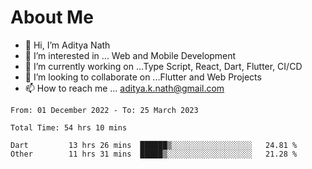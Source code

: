 # About Me

- 👋 Hi, I’m Aditya Nath
- 👀 I’m interested in ... Web and Mobile Development
- 🌱 I’m currently working on ...Type Script, React, Dart, Flutter, CI/CD
- 💞️ I’m looking to collaborate on ...Flutter and Web Projects
- 📫 How to reach me ... aditya.k.nath@gmail.com

<!--START_SECTION:waka-->

```text
From: 01 December 2022 - To: 25 March 2023

Total Time: 54 hrs 10 mins

Dart         13 hrs 26 mins  ██████▒░░░░░░░░░░░░░░░░░░   24.81 %
Other        11 hrs 31 mins  █████▒░░░░░░░░░░░░░░░░░░░   21.28 %
```

<!--END_SECTION:waka-->

<!---
kronosking007/kronosking007 is a ✨ special ✨ repository because its `README.md` (this file) appears on your GitHub profile.
You can click the Preview link to take a look at your changes.
--->
